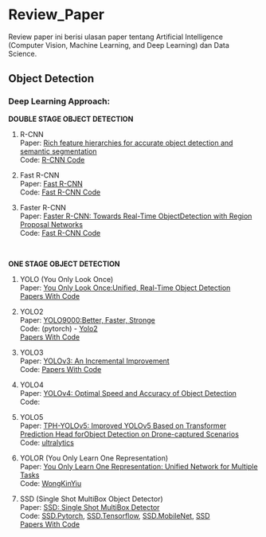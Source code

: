 # Review_Paper
Review paper ini berisi ulasan paper tentang Artificial Intelligence (Computer Vision, Machine Learning, and Deep Learning) dan Data Science.

## Object Detection

### Deep Learning Approach: 

**DOUBLE STAGE OBJECT DETECTION**

1. R-CNN
<br> Paper: [Rich feature hierarchies for accurate object detection and semantic segmentation](https://arxiv.org/pdf/1311.2524.pdf)
<br> Code: [R-CNN Code](https://paperswithcode.com/paper/rich-feature-hierarchies-for-accurate-object#code)

2. Fast R-CNN
<br> Paper: [Fast R-CNN](https://arxiv.org/pdf/1504.08083.pdf)
<br> Code: [Fast R-CNN Code](https://paperswithcode.com/paper/fast-r-cnn#code)

3. Faster R-CNN
<br>Paper: [Faster R-CNN: Towards Real-Time ObjectDetection with Region Proposal Networks](https://arxiv.org/pdf/1506.01497.pdf)
<br> Code: [Fast R-CNN Code](https://github.com/chenyuntc/simple-faster-rcnn-pytorch/tree/367db367834efd8a2bc58ee0023b2b628a0e474d)

<br>

**ONE STAGE OBJECT DETECTION**

1. YOLO (You Only Look Once)
<br> Paper:  [You Only Look Once:Unified, Real-Time Object Detection](https://arxiv.org/pdf/1506.02640v5.pdf)
<br> [Papers With Code](https://paperswithcode.com/paper/you-only-look-once-unified-real-time-object)

2. YOLO2
<br> Paper: [YOLO9000:Better, Faster, Stronge](https://arxiv.org/abs/1612.08242v1)
<br> Code: (pytorch) - [Yolo2](https://github.com/longcw/yolo2-pytorch)
<br> [Papers With Code](https://paperswithcode.com/paper/yolo9000-better-faster-stronger)

3. YOLO3
<br> Paper: [YOLOv3: An Incremental Improvement](https://arxiv.org/abs/1804.02767v1)
<br> Code: [Papers With Code](https://paperswithcode.com/paper/yolov3-an-incremental-improvement)

4. YOLO4
<br> Paper: [YOLOv4: Optimal Speed and Accuracy of Object Detection](https://arxiv.org/pdf/2004.10934.pdf)
<br> Code: 

5. YOLO5
<br> Paper: [TPH-YOLOv5: Improved YOLOv5 Based on Transformer Prediction Head forObject Detection on Drone-captured Scenarios](https://arxiv.org/pdf/2108.11539.pdf)
<br> Code: [ultralytics](https://github.com/ultralytics/yolov5)

6. YOLOR (You Only Learn One Representation)
<br> Paper: [You Only Learn One Representation: Unified Network for Multiple Tasks](https://arxiv.org/pdf/2105.04206.pdf)
<br> Code: [WongKinYiu](https://github.com/WongKinYiu/yolor)

7. SSD (Single Shot MultiBox Object Detector)
<br> Paper: [SSD: Single Shot MultiBox Detector](https://arxiv.org/pdf/1512.02325v5.pdf)
<br> Code: [SSD.Pytorch](https://github.com/amdegroot/ssd.pytorch/tree/5b0b77faa955c1917b0c710d770739ba8fbff9b7), [SSD.Tensorflow](https://github.com/balancap/SSD-Tensorflow), [SSD.MobileNet](https://github.com/abhileshborode/SSD-MobileNet), [SSD](https://github.com/weiliu89/caffe/tree/ssd)
<br> [Papers With Code](https://paperswithcode.com/method/ssd)
